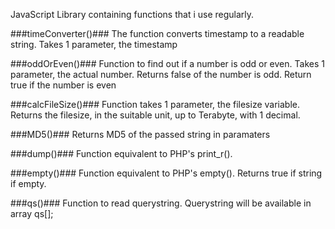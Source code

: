 JavaScript Library containing functions that i use regularly.

###timeConverter()###
	The function converts timestamp to a readable string.
	Takes 1 parameter, the timestamp

###oddOrEven()###
	Function to find out if a number is odd or even.
	Takes 1 parameter, the actual number.
	Returns false of the number is odd.
	Return true if the number is even

###calcFileSize()###
	Function takes 1 parameter, the filesize variable.
	Returns the filesize, in the suitable unit, up to Terabyte, with 1 decimal.

###MD5()###
	Returns MD5 of the passed string in paramaters

###dump()###
	Function equivalent to PHP's print_r().

###empty()###
	Function equivalent to PHP's empty().
	Returns true if string if empty.

###qs()###
	Function to read querystring.
	Querystring will be available in array qs[];